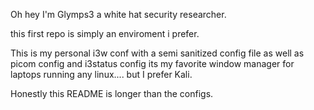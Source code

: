 

Oh hey I'm Glymps3 a white hat security researcher.

this first repo is simply an enviroment i prefer.



This is my personal i3w conf with a semi sanitized config file as well as 
picom config and i3status config its my favorite window manager for 
laptops running any linux.... but I prefer Kali. 

 
Honestly this README is longer than the configs.

